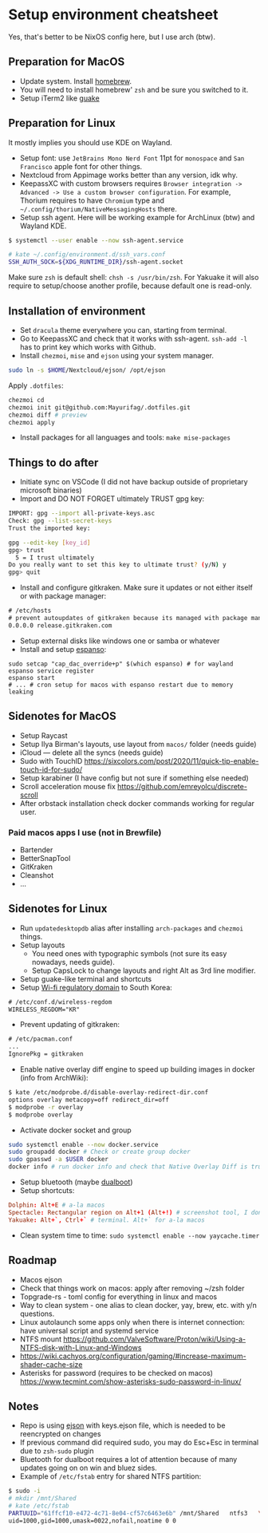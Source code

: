 # Setup environment cheatsheet

Yes, that's better to be NixOS config here, but I use arch (btw).

## Preparation for MacOS

* Update system. Install [homebrew](https://brew.sh/).
* You will need to install homebrew' `zsh` and be sure you switched to it.
* Setup iTerm2 like [guake](https://stackoverflow.com/questions/30850430/iterm2-hide-show-like-guake)

## Preparation for Linux

It mostly implies you should use KDE on Wayland.

* Setup font: use `JetBrains Mono Nerd Font` 11pt for `monospace` and
  `San Francisco` apple font for other things.
* Nextcloud from Appimage works better than any version, idk why.
* KeepassXC with custom browsers requires
  `Browser integration -> Advanced -> Use a custom browser configuration`.
  For example, Thorium requires to have `Chromium` type and
  `~/.config/thorium/NativeMessagingHosts` there.
* Setup ssh agent. Here will be working example for ArchLinux (btw) and Wayland KDE.

```bash
$ systemctl --user enable --now ssh-agent.service

# kate ~/.config/environment.d/ssh_vars.conf
SSH_AUTH_SOCK=${XDG_RUNTIME_DIR}/ssh-agent.socket
```

Make sure `zsh` is default shell: `chsh -s /usr/bin/zsh`. For Yakuake it will
also require to setup/choose another profile, because default one is read-only.

## Installation of environment

* Set `dracula` theme everywhere you can, starting from terminal.
* Go to KeepassXC and check that it works with ssh-agent. `ssh-add -l` has to
  print key which works with Github.
* Install `chezmoi`, `mise` and `ejson` using your system manager.

```bash
sudo ln -s $HOME/Nextcloud/ejson/ /opt/ejson

```

Apply `.dotfiles`:

```bash
chezmoi cd
chezmoi init git@github.com:Mayurifag/.dotfiles.git
chezmoi diff # preview
chezmoi apply
```

* Install packages for all languages and tools: `make mise-packages`

## Things to do after

* Initiate sync on VSCode (I did not have backup outside of proprietary
  microsoft binaries)
* Import and DO NOT FORGET ultimately TRUST gpg key:

```bash
IMPORT: gpg --import all-private-keys.asc
Check: gpg --list-secret-keys
Trust the imported key:

gpg --edit-key [key_id]
gpg> trust
  5 = I trust ultimately
Do you really want to set this key to ultimate trust? (y/N) y
gpg> quit
```

* Install and configure gitkraken. Make sure it updates or not either itself
  or with package manager:

```txt
# /etc/hosts
# prevent autoupdates of gitkraken because its managed with package manager
0.0.0.0 release.gitkraken.com
```

* Setup external disks like windows one or samba or whatever
* Install and setup [espanso](https://espanso.org/docs/install/linux/):

```shell
sudo setcap "cap_dac_override+p" $(which espanso) # for wayland
espanso service register
espanso start
# ... # cron setup for macos with espanso restart due to memory leaking
```

## Sidenotes for MacOS

* Setup Raycast
* Setup Ilya Birman's layouts, use layout from `macos/` folder (needs guide)
* iCloud — delete all the syncs (needs guide)
* Sudo with TouchID <https://sixcolors.com/post/2020/11/quick-tip-enable-touch-id-for-sudo/>
* Setup karabiner (I have config but not sure if something else needed)
* Scroll acceleration mouse fix <https://github.com/emreyolcu/discrete-scroll>
* After orbstack installation check docker commands working for regular user.

### Paid macos apps I use (not in Brewfile)

* Bartender
* BetterSnapTool
* GitKraken
* Cleanshot
* ...

## Sidenotes for Linux

* Run `updatedesktopdb` alias after installing `arch-packages` and `chezmoi` things.
* Setup layouts
  * You need ones with typographic symbols (not sure its easy nowadays, needs guide).
  * Setup CapsLock to change layouts and right Alt as 3rd line modifier.
* Setup guake-like terminal and shortcuts
* Setup [Wi-fi regulatory domain](https://wiki.cachyos.org/configuration/post_install_setup/#configure-wi-fi-regulatory-domain)
  to South Korea:

```txt
# /etc/conf.d/wireless-regdom
WIRELESS_REGDOM="KR"
```

* Prevent updating of gitkraken:

```txt
# /etc/pacman.conf
...
IgnorePkg = gitkraken
```

* Enable native overlay diff engine to speed up building images in docker
  (info from ArchWiki):

```bash
$ kate /etc/modprobe.d/disable-overlay-redirect-dir.conf
options overlay metacopy=off redirect_dir=off
$ modprobe -r overlay
$ modprobe overlay
```

* Activate docker socket and group

```bash
sudo systemctl enable --now docker.service
sudo groupadd docker # Check or create group docker
sudo gpasswd -a $USER docker
docker info # run docker info and check that Native Overlay Diff is true
```

* Setup bluetooth (maybe
  [dualboot](https://konfekt.github.io/blog/2023/05/21/bluetooth-sync-keys-windows-linux-dualboot#low-energy-devices))
* Setup shortcuts:

```conf
Dolphin: Alt+E # a-la macos
Spectacle: Rectangular region on Alt+1 (Alt+!) # screenshot tool, I dont think I need other functions
Yakuake: Alt+`, Ctrl+` # terminal. Alt+` for a-la macos
```

* Clean system time to time: `sudo systemctl enable --now yaycache.timer`

## Roadmap

* Macos ejson
* Check that things work on macos: apply after removing ~/zsh folder
* Topgrade-rs - toml config for everything in linux and macos
* Way to clean system - one alias to clean docker, yay, brew, etc. with y/n questions.
* Linux autolaunch some apps only when there is internet connection: have universal script and systemd service
* NTFS mount <https://github.com/ValveSoftware/Proton/wiki/Using-a-NTFS-disk-with-Linux-and-Windows>
* <https://wiki.cachyos.org/configuration/gaming/#increase-maximum-shader-cache-size>
* Asterisks for password (requires to be checked on macos) <https://www.tecmint.com/show-asterisks-sudo-password-in-linux/>

## Notes

* Repo is using [ejson](https://github.com/Shopify/ejson) with keys.ejson file,
  which is needed to be reencrypted on changes
* If previous command did required sudo, you may do Esc+Esc in terminal due to
  `zsh-sudo` plugin
* Bluetooth for dualboot requires a lot of attention because of many updates
  going on on win and bluez sides.
* Example of `/etc/fstab` entry for shared NTFS partition:

```bash
$ sudo -i
# mkdir /mnt/Shared
# kate /etc/fstab
PARTUUID="61ffcf10-e472-4c71-8e04-cf57c6463e6b" /mnt/Shared   ntfs3   \
uid=1000,gid=1000,umask=0022,nofail,noatime 0 0
```
